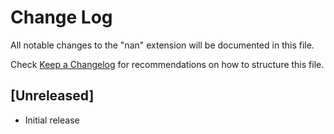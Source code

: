 # Change Log

All notable changes to the "nan" extension will be documented in this file.

Check [Keep a Changelog](http://keepachangelog.com/) for recommendations on how to structure this file.

## [Unreleased]

- Initial release

